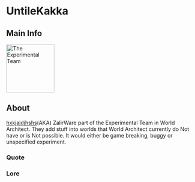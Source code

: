 # UntileKakka

## Main Info
<img class="" src="https://t0.rbxcdn.com/30DAY-AvatarHeadshot-0E1A73DEA10B631087B4B2214414B262-Png" alt="The Experimental Team" style="width:128px;height:128px;">

## About
[hxkjajdjhshs](https://www.roblox.com/users/450858495/profile)(AKA) ZalirWare part of the Experimental Team in World Architect. They add stuff into worlds that World Architect currently do Not have or is Not possible. It would either be game breaking, buggy or unspecified experiment.

### Quote

### Lore
